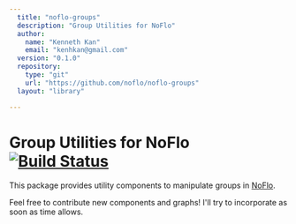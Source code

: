 ```yaml
---
  title: "noflo-groups"
  description: "Group Utilities for NoFlo"
  author: 
    name: "Kenneth Kan"
    email: "kenhkan@gmail.com"
  version: "0.1.0"
  repository: 
    type: "git"
    url: "https://github.com/noflo/noflo-groups"
  layout: "library"

---
```

Group Utilities for NoFlo [![Build Status](https://secure.travis-ci.org/kenhkan/noflo-groups.png?branch=master)](https://travis-ci.org/kenhkan/noflo-groups)
===============================

This package provides utility components to manipulate groups in
[NoFlo](http://noflojs.org/).

Feel free to contribute new components and graphs! I'll try to
incorporate as soon as time allows.
